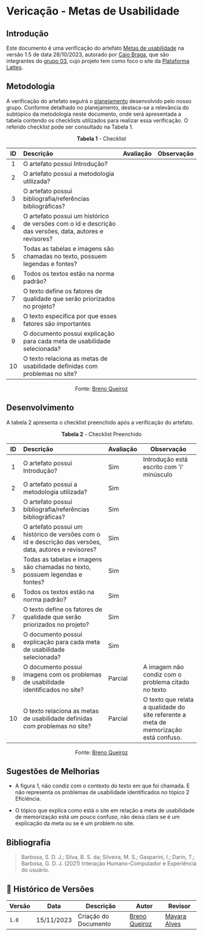 # Vericação - Metas de Usabilidade

## Introdução

Este documento é uma verificação do artefato 
[Metas de usabilidade](https://interacao-humano-computador.github.io/2023.2-PlataformaLattes/analise-de-requisitos/metas-de-usabilidade/)
na versão 1.5 de data 28/10/2023, autorado por [Caio Braga](https://github.com/),
que são integrantes do 
[grupo 03](https://interacao-humano-computador.github.io/2023.2-PlataformaLattes/Design%2C%20Avalia%C3%A7%C3%A3o%20e%20Desenvolvimento/N%C3%ADvel%2001/An%C3%A1lise%20de%20tarefas/planej-hta/),
cujo projeto tem como foco o site da [Plataforma Lattes](https://www.lattes.cnpq.br/).

## Metodologia

A verificação do artefato seguirá o [planejamento](https://interacao-humano-computador.github.io/2023.2-Ventoy/verificacao/planejamendoDaVerificacao/)
desenvolvido pelo nosso grupo. Conforme detalhado no planejamento, destaca-se a relevância do subtópico
da metodologia neste documento, onde será apresentada a tabela contendo os checklists utilizados para
realizar essa verificação. O referido checklist pode ser consultado na Tabela 1.

<center>

**Tabela 1** - Checklist

| ID | Descrição | Avaliação | Observação |
|:-: | :-------- | --------- | ---------- |
| 1  | O artefato possui Introdução?| 
| 2  | O artefato possui a metodologia utilizada?|  
| 3  | O artefato possui bibliografia/referências bibliográficas? |  |
| 4  | O artefato possui um histórico de versões com o id e descrição das versões, data, autores e revisores? |  
| 5  | Todas as tabelas e imagens são chamadas no texto, possuem legendas e fontes? |  | 
| 6  | Todos os textos estão na norma padrão? |  
| 7  | O texto define os fatores de qualidade que serão priorizados no projeto? |
| 8  | O texto especifica por que esses fatores são importantes | 
| 9  | O documento possui explicação para cada meta de usabilidade selecionada? | 
| 10 | O texto relaciona as metas de usabilidade definidas com problemas no site? |

Fonte: [Breno Queiroz](https://github.com/brenob6)

</center>

## Desenvolvimento

A tabela 2 apresenta o checklist preenchido após a verificação do artefato.

<center>

**Tabela 2** - Checklist Preenchido

| ID | Descrição | Avaliação | Observação |
|:-: | :-------- | --------- | ---------- |
| 1  | O artefato possui Introdução?| Sim | Introdução está escrito com 'i' minúsculo |
| 2  | O artefato possui a metodologia utilizada?| Sim |
| 3  | O artefato possui bibliografia/referências bibliográficas? | Sim |  |
| 4  | O artefato possui um histórico de versões com o id e descrição das versões, data, autores e revisores? | Sim | |
| 5  | Todas as tabelas e imagens são chamadas no texto, possuem legendas e fontes? | Sim | |
| 6  | Todos os textos estão na norma padrão? | Sim | |
| 7  | O texto define os fatores de qualidade que serão priorizados no projeto? | Sim |
| 8  | O documento possui explicação para cada meta de usabilidade selecionada? | Sim | 
| 9  | O documento possui imagens com os problemas de usabilidade identificados no site? | Parcial | A imagem não condiz com o problema citado no texto |
| 10 | O texto relaciona as metas de usabilidade definidas com problemas no site? | Parcial | O texto que relata a  qualidade do site referente a meta de memorização está confuso. |


Fonte: [Breno Queiroz](https:github.com/brenob6)

</center>

## Sugestões de Melhorias

- A figura 1, não condiz com o contexto do texto em que foi chamada. E não representa os problemas de
usabilidade identificados no tópico 2 Eficiência.

- O tópico que explica como está o site em relação a meta de usabilidade de memorização está
um pouco confuso, não deixa claro se é um explicação da meta ou se é um problem no site.


## Bibliografia

> Barbosa, S. D. J.; Silva, B. S. da; Silveira, M. S.; Gasparini, I.; Darin, T.; Barbosa, G. D. J. (2021) Interação Humano-Computador e Experiência do usuário.

## 📑 Histórico de Versões

| Versão | Data     | Descrição | Autor| Revisor|
| ------ | -------- | --------- | ---- | -----|
| `1.0`  | 15/11/2023 | Criação do Documento | [Breno Queiroz](https://github.com/brenob6) | [Mayara Alves](https://github.com/Mayara-tech) |

